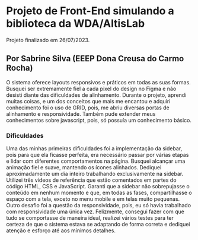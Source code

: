 # Projeto de Front-End simulando a biblioteca da WDA/AltisLab
Projeto finalizado em 26/07/2023.

## Por Sabrine Silva (EEEP Dona Creusa do Carmo Rocha)
O sistema oferece layouts responsivos e práticos em todas as suas formas. Busquei ser extremamente fiel a cada pixel do design no Figma e não desisti diante das dificuldades de alinhamento. Durante o projeto, aprendi muitas coisas, e um dos conceitos que mais me encantou e adquiri conhecimento foi o uso de GRID, pois, me abriu diversas portas de alinhamento e responsividade. Também pude extender meus conhecimentos sobre javascript, pois, só possuía um conhecimento básico. 

### Dificuldades
Uma das minhas primeiras dificuldades foi a implementação da sidebar, pois para que ela ficasse perfeita, era necessário passar por várias etapas e lidar com diferentes comportamentos na página. Busquei alcançar uma animação fiel e suave, mantendo os ícones alinhados. Dediquei aproximadamente um dia inteiro trabalhando exclusivamente na sidebar. Utilizei três vídeos de referência que estão comentados em partes do código HTML, CSS e JavaScript. Garanti que a sidebar não sobrepujasse o conteúdo em nenhum momento e que, em todas as fases, compartilhasse o espaço com a tela, exceto no menu mobile e em telas muito pequenas. Outro desafio foi a questão da responsividade, pois, eu só havia trabalhado com responsividade uma única vez. Felizmente, consegui fazer com que tudo se comportasse de maneira ideal, realizei vários testes para ter certeza de que o sistema estava se adaptando de forma correta e dediquei atenção e esforço até aos mínimos detalhes.
